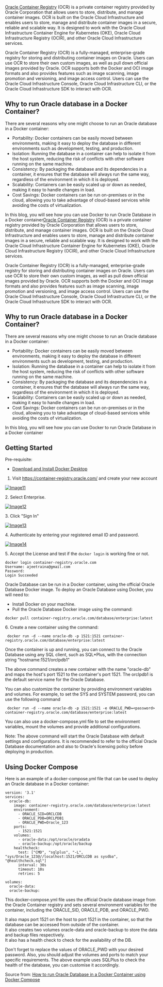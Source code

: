 [Oracle Container Registry](http://container-registry.oracle.com/) (OCR) is a private container registry provided by Oracle Corporation that allows users to store, distribute, and manage container images. OCR is built on the Oracle Cloud Infrastructure and enables users to store, manage and distribute container images in a secure, reliable and scalable way. It is designed to work with the Oracle Cloud Infrastructure Container Engine for Kubernetes (OKE), Oracle Cloud Infrastructure Registry (OCIR), and other Oracle Cloud Infrastructure services.

Oracle Container Registry (OCR) is a fully-managed, enterprise-grade registry for storing and distributing container images on Oracle. Users can use OCR to store their own custom images, as well as pull down official images provided by Oracle. OCR supports both the Docker and OCI image formats and also provides features such as image scanning, image promotion and versioning, and image access control. Users can use the Oracle Cloud Infrastructure Console, Oracle Cloud Infrastructure CLI, or the Oracle Cloud Infrastructure SDK to interact with OCR.

[](https://dev.to/ajeetraina/how-to-run-oracle-database-in-a-docker-container-using-docker-compose-470l-temp-slug-1413011?preview=08b630a6dfb20f575b99eb7d8d97a7afb348dd07961ce96a7890635d29516b572197623c6904f027d76c37f030a4953abfac9e5cf70c4e23c4c261d1#why-to-run-oracle-database-in-a-docker-container)Why to run Oracle database in a Docker Container?
-------------------------------------------------------------------------------------------------------------------------------------------------------------------------------------------------------------------------------------------------------------------------------------------------------------------------------------------------------------

There are several reasons why one might choose to run an Oracle database in a Docker container:

-   Portability: Docker containers can be easily moved between environments, making it easy to deploy the database in different environments such as development, testing, and production.
-   Isolation: Running the database in a container can help to isolate it from the host system, reducing the risk of conflicts with other software running on the same machine.
-   Consistency: By packaging the database and its dependencies in a container, it ensures that the database will always run the same way, regardless of the environment in which it is deployed.
-   Scalability: Containers can be easily scaled up or down as needed, making it easy to handle changes in load.
-   Cost Savings: Docker containers can be run on-premises or in the cloud, allowing you to take advantage of cloud-based services while avoiding the costs of virtualization.

In this blog, you will see how you can use Docker to run Oracle Database in a Docker container[Oracle Container Registry](http://container-registry.oracle.com/) (OCR) is a private container registry provided by Oracle Corporation that allows users to store, distribute, and manage container images. OCR is built on the Oracle Cloud Infrastructure and enables users to store, manage and distribute container images in a secure, reliable and scalable way. It is designed to work with the Oracle Cloud Infrastructure Container Engine for Kubernetes (OKE), Oracle Cloud Infrastructure Registry (OCIR), and other Oracle Cloud Infrastructure services.

Oracle Container Registry (OCR) is a fully-managed, enterprise-grade registry for storing and distributing container images on Oracle. Users can use OCR to store their own custom images, as well as pull down official images provided by Oracle. OCR supports both the Docker and OCI image formats and also provides features such as image scanning, image promotion and versioning, and image access control. Users can use the Oracle Cloud Infrastructure Console, Oracle Cloud Infrastructure CLI, or the Oracle Cloud Infrastructure SDK to interact with OCR.

[](https://dev.to/ajeetraina/how-to-run-oracle-database-in-a-docker-container-using-docker-compose-470l-temp-slug-1413011?preview=08b630a6dfb20f575b99eb7d8d97a7afb348dd07961ce96a7890635d29516b572197623c6904f027d76c37f030a4953abfac9e5cf70c4e23c4c261d1#why-to-run-oracle-database-in-a-docker-container)Why to run Oracle database in a Docker Container?
-------------------------------------------------------------------------------------------------------------------------------------------------------------------------------------------------------------------------------------------------------------------------------------------------------------------------------------------------------------

There are several reasons why one might choose to run an Oracle database in a Docker container:

-   Portability: Docker containers can be easily moved between environments, making it easy to deploy the database in different environments such as development, testing, and production.
-   Isolation: Running the database in a container can help to isolate it from the host system, reducing the risk of conflicts with other software running on the same machine.
-   Consistency: By packaging the database and its dependencies in a container, it ensures that the database will always run the same way, regardless of the environment in which it is deployed.
-   Scalability: Containers can be easily scaled up or down as needed, making it easy to handle changes in load.
-   Cost Savings: Docker containers can be run on-premises or in the cloud, allowing you to take advantage of cloud-based services while avoiding the costs of virtualization.

In this blog, you will see how you can use Docker to run Oracle Database in a Docker container

Getting Started
---------------

Pre-requisite:

-   [Download and Install Docker Desktop](https://www.docker.com/products/docker-desktop/)

1.  Visit <https://container-registry.oracle.com/> and create your new account

[![Image11](https://i0.wp.com/res.cloudinary.com/practicaldev/image/fetch/s--h0-9TX8T--/c_limit%2Cf_auto%2Cfl_progressive%2Cq_auto%2Cw_880/https://dev-to-uploads.s3.amazonaws.com/uploads/articles/4469g8qpjcdjyjbt71ht.png?ssl=1)](https://i0.wp.com/res.cloudinary.com/practicaldev/image/fetch/s--h0-9TX8T--/c_limit%2Cf_auto%2Cfl_progressive%2Cq_auto%2Cw_880/https://dev-to-uploads.s3.amazonaws.com/uploads/articles/4469g8qpjcdjyjbt71ht.png?ssl=1)

2\. Select Enterprise.

[![Image12](https://i0.wp.com/res.cloudinary.com/practicaldev/image/fetch/s--bfT-nnW6--/c_limit%2Cf_auto%2Cfl_progressive%2Cq_auto%2Cw_880/https://dev-to-uploads.s3.amazonaws.com/uploads/articles/o18yenet8jhrgj6h7k1f.png?ssl=1)](https://i0.wp.com/res.cloudinary.com/practicaldev/image/fetch/s--bfT-nnW6--/c_limit%2Cf_auto%2Cfl_progressive%2Cq_auto%2Cw_880/https://dev-to-uploads.s3.amazonaws.com/uploads/articles/o18yenet8jhrgj6h7k1f.png?ssl=1)

3\. Click "Sign In"

[![Image13](https://i0.wp.com/res.cloudinary.com/practicaldev/image/fetch/s--N7znzpEV--/c_limit%2Cf_auto%2Cfl_progressive%2Cq_auto%2Cw_880/https://dev-to-uploads.s3.amazonaws.com/uploads/articles/veahna9a2kkwuk0xavgq.png?ssl=1)](https://i0.wp.com/res.cloudinary.com/practicaldev/image/fetch/s--N7znzpEV--/c_limit%2Cf_auto%2Cfl_progressive%2Cq_auto%2Cw_880/https://dev-to-uploads.s3.amazonaws.com/uploads/articles/veahna9a2kkwuk0xavgq.png?ssl=1)

4\. Authenticate by entering your registered email ID and password.

[![Image14](https://i0.wp.com/res.cloudinary.com/practicaldev/image/fetch/s--SKAI_XQ4--/c_limit%2Cf_auto%2Cfl_progressive%2Cq_auto%2Cw_880/https://dev-to-uploads.s3.amazonaws.com/uploads/articles/tkbaf96rkls7nqzoya8e.png?ssl=1)](https://i0.wp.com/res.cloudinary.com/practicaldev/image/fetch/s--SKAI_XQ4--/c_limit%2Cf_auto%2Cfl_progressive%2Cq_auto%2Cw_880/https://dev-to-uploads.s3.amazonaws.com/uploads/articles/tkbaf96rkls7nqzoya8e.png?ssl=1)

5\. Accept the License and test if the `docker login` is working fine or not.

```
docker login container-registry.oracle.com
Username: ajeetraina@gmail.com
Password:
Login Succeeded

```

Oracle Database can be run in a Docker container, using the official Oracle Database Docker image. To deploy an Oracle Database using Docker, you will need to:

-   Install Docker on your machine.
-   Pull the Oracle Database Docker image using the command:

```
docker pull container-registry.oracle.com/database/enterprise:latest

```

6\. Create a new container using the command:

```
 docker run -d --name oracle-db -p 1521:1521 container-registry.oracle.com/database/enterprise:latest

```

Once the container is up and running, you can connect to the Oracle Database using any SQL client, such as SQL*Plus, with the connection string "hostname:1521/orclpdb1"

The above command creates a new container with the name "oracle-db" and maps the host's port 1521 to the container's port 1521. The orclpdb1 is the default service name for the Oracle Database.

You can also customize the container by providing environment variables and volumes. For example, to set the SYS and SYSTEM password, you can use the following command

```
 docker run -d --name oracle-db -p 1521:1521 -e ORACLE_PWD=<password> container-registry.oracle.com/database/enterprise:latest

```

You can also use a docker-compose.yml file to set the environment variables, mount the volumes and provide additional configurations.

Note: The above command will start the Oracle Database with default settings and configurations. It is recommended to refer to the official Oracle Database documentation and also to Oracle's licensing policy before deploying in production.

[](https://dev.to/ajeetraina/how-to-run-oracle-database-in-a-docker-container-using-docker-compose-470l-temp-slug-1413011?preview=08b630a6dfb20f575b99eb7d8d97a7afb348dd07961ce96a7890635d29516b572197623c6904f027d76c37f030a4953abfac9e5cf70c4e23c4c261d1#using-docker-compose)Using Docker Compose
----------------------------------------------------------------------------------------------------------------------------------------------------------------------------------------------------------------------------------------------------------------------------------------------------

Here is an example of a docker-compose.yml file that can be used to deploy an Oracle database in a Docker container:

```
version: '3.1'
services:
  oracle-db:
    image: container-registry.oracle.com/database/enterprise:latest
    environment:
      - ORACLE_SID=ORCLCDB
      - ORACLE_PDB=ORCLPDB1
      - ORACLE_PWD=Oracle_123
    ports:
      - 1521:1521
    volumes:
      - oracle-data:/opt/oracle/oradata
      - oracle-backup:/opt/oracle/backup
    healthcheck:
      test: ["CMD", "sqlplus", "-L", "sys/Oracle_123@//localhost:1521/ORCLCDB as sysdba", "@healthcheck.sql"]
      interval: 30s
      timeout: 10s
      retries: 5

volumes:
  oracle-data:
  oracle-backup:

```

This docker-compose.yml file uses the official Oracle database image from the Oracle Container registry and sets several environment variables for the container, including the ORACLE_SID, ORACLE_PDB, and ORACLE_PWD.

It also maps port 1521 on the host to port 1521 in the container, so that the database can be accessed from outside of the container.\
It also creates two volumes oracle-data and oracle-backup to store the data and backup files respectively.\
It also has a health check to check for the availability of the DB.

Don't forget to replace the values of ORACLE_PWD with your desired password. Also, you should adjust the volumes and ports to match your specific requirements. The above example uses SQLPlus to check the health of the database, you can customise it accordingly.

Source from: [How to run Oracle Database in a Docker Container using Docker Compose](https://collabnix.com/how-to-run-oracle-database-in-a-docker-container-using-docker-compose/)
